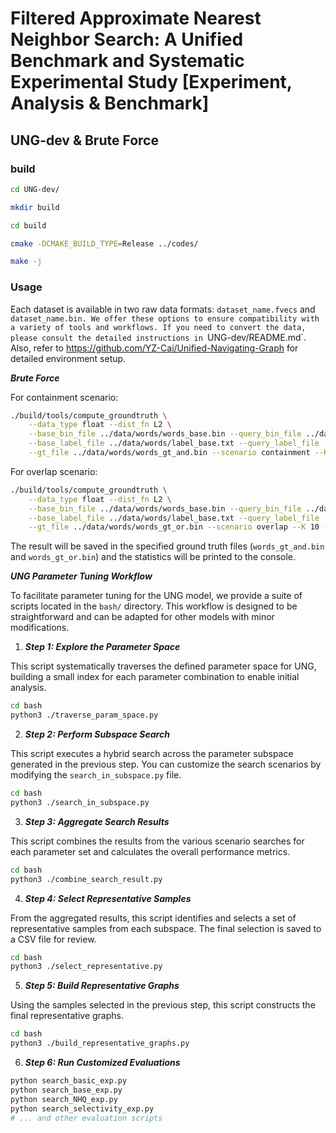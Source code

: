 # Filtered Approximate Nearest Neighbor Search: A Unified Benchmark and Systematic Experimental Study [Experiment, Analysis & Benchmark]


## UNG-dev & Brute Force

### build

```bash
cd UNG-dev/

mkdir build

cd build

cmake -DCMAKE_BUILD_TYPE=Release ../codes/

make -j
```

### Usage

Each dataset is available in two raw data formats: `dataset_name.fvecs` and `dataset_name.bin. We offer these options to ensure compatibility with a variety of tools and workflows. If you need to convert the data, please consult the detailed instructions in `UNG-dev/README.md`. Also, refer to https://github.com/YZ-Cai/Unified-Navigating-Graph for detailed environment setup.

***Brute Force***

For containment scenario:

```bash
./build/tools/compute_groundtruth \
    --data_type float --dist_fn L2 \
    --base_bin_file ../data/words/words_base.bin --query_bin_file ../data/words/words_query_and.bin \
    --base_label_file ../data/words/label_base.txt --query_label_file ../data/t/words_query_and.txt \
    --gt_file ../data/words/words_gt_and.bin --scenario containment --K 10 --num_threads 16
```

For overlap scenario:

```bash
./build/tools/compute_groundtruth \
    --data_type float --dist_fn L2 \
    --base_bin_file ../data/words/words_base.bin --query_bin_file ../data/words/words_query_or.bin \
    --base_label_file ../data/words/label_base.txt --query_label_file ../data/words/words_query_or.txt \
    --gt_file ../data/words/words_gt_or.bin --scenario overlap --K 10 --num_threads 16
```

The result will be saved in the specified ground truth files (`words_gt_and.bin` and `words_gt_or.bin`) and the statistics will be printed to the console.

***UNG Parameter Tuning Workflow***

To facilitate parameter tuning for the UNG model, we provide a suite of scripts located in the `bash/` directory. This workflow is designed to be straightforward and can be adapted for other models with minor modifications.

1. ***Step 1: Explore the Parameter Space***

This script systematically traverses the defined parameter space for UNG, building a small index for each parameter combination to enable initial analysis.

```bash
cd bash
python3 ./traverse_param_space.py
```

2. ***Step 2: Perform Subspace Search***

This script executes a hybrid search across the parameter subspace generated in the previous step. You can customize the search scenarios by modifying the `search_in_subspace.py` file.

```bash
cd bash
python3 ./search_in_subspace.py
```

3. ***Step 3: Aggregate Search Results***

This script combines the results from the various scenario searches for each parameter set and calculates the overall performance metrics.

```bash
cd bash
python3 ./combine_search_result.py
```

4. ***Step 4: Select Representative Samples***

From the aggregated results, this script identifies and selects a set of representative samples from each subspace. The final selection is saved to a CSV file for review.

```bash
cd bash
python3 ./select_representative.py
```

5. ***Step 5: Build Representative Graphs***

Using the samples selected in the previous step, this script constructs the final representative graphs.

```bash
cd bash
python3 ./build_representative_graphs.py
```

6. ***Step 6: Run Customized Evaluations***

```bash
python search_basic_exp.py
python search_base_exp.py
python search_NHQ_exp.py
python search_selectivity_exp.py
# ... and other evaluation scripts
```